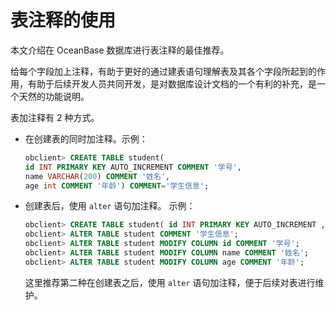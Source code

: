 # 表注释的使用

本文介绍在 OceanBase 数据库进行表注释的最佳推荐。

给每个字段加上注释，有助于更好的通过建表语句理解表及其各个字段所起到的作用，有助于后续开发人员共同开发，是对数据库设计文档的一个有利的补充，是一个天然的功能说明。

表加注释有 2 种方式。

* 在创建表的同时加注释。示例：

  ```sql
  obclient> CREATE TABLE student(
  id INT PRIMARY KEY AUTO_INCREMENT COMMENT '学号',
  name VARCHAR(200) COMMENT '姓名',
  age int COMMENT '年龄') COMMENT='学生信息';
  ```

* 创建表后，使用 `alter` 语句加注释。 示例：

  ```sql
  obclient> CREATE TABLE student( id INT PRIMARY KEY AUTO_INCREMENT , name VARCHAR(200) , age int);
  obclient> ALTER TABLE student COMMENT '学生信息';
  obclient> ALTER TABLE student MODIFY COLUMN id COMMENT '学号';
  obclient> ALTER TABLE student MODIFY COLUMN name COMMENT '姓名';
  obclient> ALTER TABLE student MODIFY COLUMN age COMMENT '年龄';
  ```

  这里推荐第二种在创建表之后，使用 `alter` 语句加注释，便于后续对表进行维护。
  